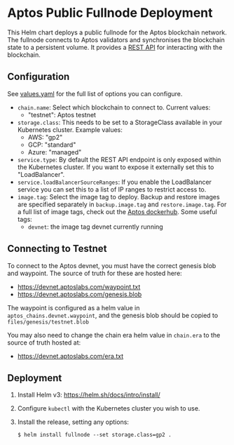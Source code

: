 Aptos Public Fullnode Deployment
================================

This Helm chart deploys a public fullnode for the Aptos blockchain network. The
fullnode connects to Aptos validators and synchronises the blockchain state to
a persistent volume. It provides a [REST API][] for interacting with
the blockchain.


Configuration
-------------

See [values.yaml][] for the full list of options you can configure.

* `chain.name`: Select which blockchain to connect to. Current values:
  - "testnet": Aptos testnet
* `storage.class`: This needs to be set to a StorageClass available in your
  Kubernetes cluster. Example values:
  - AWS: "gp2"
  - GCP: "standard"
  - Azure: "managed"
* `service.type`: By default the REST API endpoint is only exposed within the
  Kubernetes cluster. If you want to expose it externally set this to
  "LoadBalancer".
* `service.loadBalancerSourceRanges`: If you enable the LoadBalancer service you
  can set this to a list of IP ranges to restrict access to.
* `image.tag`: Select the image tag to deploy. Backup and restore images are specified separately in `backup.image.tag` and `restore.image.tag`. For a full list of image tags, check out the [Aptos dockerhub][]. Some useful tags:
  - `devnet`: the image tag devnet currently running

Connecting to Testnet
-------------

To connect to the Aptos devnet, you must have the correct genesis blob and waypoint. The source of truth for these are hosted here:
* https://devnet.aptoslabs.com/waypoint.txt
* https://devnet.aptoslabs.com/genesis.blob

The waypoint is configured as a helm value in `aptos_chains.devnet.waypoint`, and the genesis blob should be copied to `files/genesis/testnet.blob`

You may also need to change the chain era helm value in `chain.era` to the source of truth hosted at:
* https://devnet.aptoslabs.com/era.txt

Deployment
----------

1. Install Helm v3: https://helm.sh/docs/intro/install/
2. Configure `kubectl` with the Kubernetes cluster you wish to use.
3. Install the release, setting any options:

       $ helm install fullnode --set storage.class=gp2 .


[REST API]: https://github.com/aptos-labs/aptos-core/blob/main/api/doc/openapi.yaml
[values.yaml]: values.yaml
[Aptos dockerhub]: https://hub.docker.com/r/aptoslab/validator/tags?page=1&ordering=last_updated
